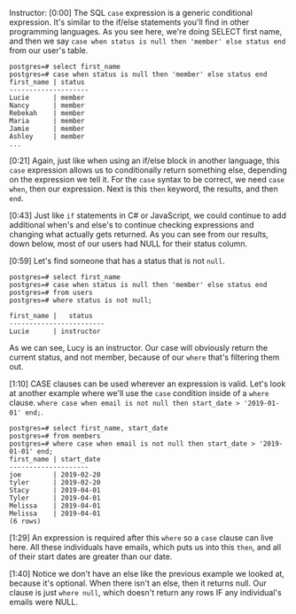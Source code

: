 Instructor: [0:00] The SQL `case` expression is a generic conditional expression. It's similar to the if/else statements you'll find in other programming languages. As you see here, we're doing SELECT first name, and then we say `case when status is null then 'member' else status end` from our user's table.

```postgres
postgres=# select first_name
postgres=# case when status is null then 'member' else status end
first_name | status
--------------------
Lucie      | member
Nancy      | member
Rebekah    | member
Maria      | member
Jamie      | member
Ashley     | member
...
```

[0:21] Again, just like when using an if/else block in another language, this `case` expression allows us to conditionally return something else, depending on the expression we tell it. For the `case` syntax to be correct, we need `case when`, then our expression. Next is this `then` keyword, the results, and then `end`.

[0:43] Just like `if` statements in C# or JavaScript, we could continue to add additional when's and else's to continue checking expressions and changing what actually gets returned. As you can see from our results, down below, most of our users had NULL for their status column.

[0:59] Let's find someone that has a status that is not `null`. 

```postgres
postgres=# select first_name
postgres=# case when status is null then 'member' else status end
postgres=# from users
postgres=# where status is not null;

first_name |   status
------------------------
Lucie      | instructor
```

As we can see, Lucy is an instructor. Our case will obviously return the current status, and not member, because of our `where` that's filtering them out.

[1:10] CASE clauses can be used wherever an expression is valid. Let's look at another example where we'll use the `case` condition inside of a `where` clause. `where case when email is not null then start_date > '2019-01-01' end;`.

```postgres
postgres=# select first_name, start_date
postgres=# from members
postgres=# where case when email is not null then start_date > '2019-01-01' end;
first_name | start_date
--------------------
joe        | 2019-02-20
tyler      | 2019-02-20
Stacy      | 2019-04-01
Tyler      | 2019-04-01
Melissa    | 2019-04-01
Melissa    | 2019-04-01
(6 rows)
```

[1:29] An expression is required after this `where` so a `case` clause can live here. All these individuals have emails, which puts us into this `then`, and all of their start dates are greater than our date.

[1:40] Notice we don't have an else like the previous example we looked at, because it's optional. When there isn't an else, then it returns null. Our clause is just `where null`, which doesn't return any rows IF any individual's emails were NULL.
